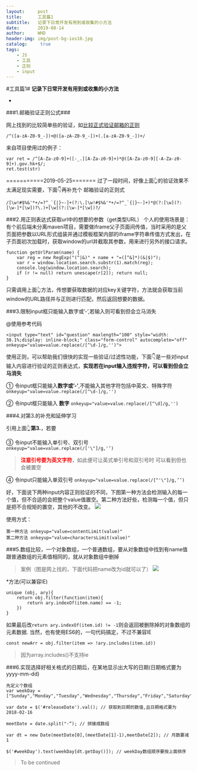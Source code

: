 ```yaml
---
layout:     post
title:      工具篇1
subtitle:   记录下日常开发有用到或收集的小方法
date:       2019-08-14
author:     WHD
header-img: img/post-bg-ios10.jpg
catalog: 	 true
tags:
    - JS
    - 工具
    - 正则
    - input
---
```

#工具篇1#
**记录下日常开发有用到或收集的小方法**

-



###1.邮箱验证正则公式###

网上找到的比较简单些的验证，如[比较正式验证邮箱的正则][1]
```
/^([a-zA-Z0-9_-])+@([a-zA-Z0-9_-])+(.[a-zA-Z0-9_-])+/ 
```

来自项目使用过的例子：

```
var ret = /^[A-Za-z0-9]+([-_.][A-Za-z0-9]+)*@([A-Za-z0-9][-A-Za-z0-9]+).gov.hk+$/;
ret.test(str)
```

===========2019-05-25=======
过了一段时间，好像上面👆的验证效果不太满足现实需要，下面👇再补充个
邮箱验证的正则式
```
/[\w!#$%&'*+/=?^_`{|}~-]+(?:\.[\w!#$%&'*+/=?^_`{|}~-]+)*@(?:[\w](?:[\w-]*[\w])?\.)+[\w](?:[\w-]*[\w])?/
```

###2.用正则表达式获取url中的想要的参数（get类型URL）
个人的使用场景是：
有个前后端未分离maven项目，需要做iframe父子页面间传值，当时采用的是父页面把参数以URL形式组装并通过模板框架内部的iframe字符串传值方式发出，在子页面初次加载时，获取window的url并截取其参数，用来进行另外的接口请求。

```
function getUrlParam(name) { 
	var reg = new RegExp("(^|&)" + name + "=([^&]*)(&|$)");
	var r = window.location.search.substr(1).match(reg);
	console.log(window.location.search);
	if (r != null) return unescape(r[2]); return null;
}
```
只需调用上面👆方法，传想要获取数据的对应key关键字符，方法就会获取当前window的URL路径并与正则进行匹配，然后返回想要的数据。

###3.限制input框只能输入数字或’-’,若输入则可看到但会立马消失

@使用参考代码
```
<input type="text" id="question" maxlength="100" style="width: 38.1%;display: inline-block;" class="form-control" autocomplete="off" onkeyup="value=value.replace(/[^\d-]/g,'')">
```

使用正则，可以帮助我们很快的实现一些验证/过滤性功能，下面👇是一些对input输入内容进行验证的正则表达式，**实现若在input输入违规字符，可以看到但会立马消失**


① 令input框只能输入**数字或’-’**,不能输入其他字符包括中英文、特殊字符```onkeyup="value=value.replace(/[^\d-]/g,'')```

② 令input框只能输入 **数字**
```onkeyup="value=value.replace(/[^\d]/g,'')```


###4.对第3.的补充和延伸学习

引用上面👆**第3.**，若要

③ 令input不能输入单引号、双引号
```onkeyup="value=value.replace(/['\"]/g,'’)```

> **<font color=#ff0000>注意引号要为英文字符</font>**，如此便可让英式单引号和双引号时 可以看到但也会被置空

④ 令input只能输入单双引号
```onkeyup="value=value.replace(/[^'\"]/g,’’)```


好，下面说下两种input内容正则验证的不同，下图第一种方法会检测输入的每一个值，但不合适的会把整个value值置空。第二种方法好些，检测每一个值，但只是把不合规矩的置空，其他的不改变。
![](http://wason.club/img/regexInput.png)

使用方式：

```
第一种方法 onkeyup="value=contentLimit(value)"
第二种方法 onkeyup="value=charactersLimit(value)"
```

###5.数组比较，一个对象数组，一个普通数组，要从对象数组中找到有name值跟普通数组的元素值相同的，就从对象数组中删掉
> 案例（图是网上找的，下面代码把name改为id就可以了）
![](http://wason.club/img/arrCompare.png)

*方法(可以兼容IE)

```
unique (obj, ary){
	return obj.filter(function(item){
		return ary.indexOf(item.name) == -1;
	})
}
```
如果最后改```return ary.indexOf(item.id) != -1```则会返回被删除掉的对象数组的元素数据.
当然，也有使用ES6的，一句代码搞定，不过不兼容IE
```
const newArr = obj.filter(item => !ary.includes(item.id))
```
> 因为array.includes()不支持ie


###6.实现选择好相关格式的日期后，在某地显示出大写的日期(日期格式要为 yyyy-mm-dd)
```
先定义个数组
var weekDay = ["Sunday","Monday","Tuesday","Wednesday","Thursday","Friday","Saturday"]

var date = $('#releaseDate').val(); // 获取到日期的数值,且日期格式要为 2018-02-16

meetDate = date.split("-“); // 拼接成数组

var dt = new Date(meetDate[0],(meetDate[1]-1),meetDate[2]); // 月数要减1

$('#weekDay').text(weekDay[dt.getDay()]); // weekDay数组顺序要按上面排序

```

> To be continued



[1]:https://www.jb51.net/article/31182.htm
